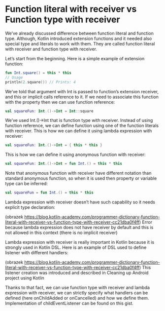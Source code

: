 # Function literal with receiver vs Function type with receiver

We’ve already discussed difference between function literal and function type. Although, Kotlin introduced extension functions and it needed also special type and literals to work with them. They are called function literal with receiver and function type with receiver.

Let’s start from the beginning. Here is a simple example of extension function:

```kotlin
fun Int.square() = this * this
// Usage
println(2.square()) // Prints: 4
```

We’ve told that argument with Int is passed to function’s extension receiver, and this or implicit calls reference to it. If we need to associate this function with the property then we can use function reference:

```kotlin
val squareFun: Int.()->Int = Int::square
```

We’ve used Int.()->Int that is function type with receiver. Instead of using function reference, we can define function using one of the function literals with receiver. This is how we can define it using lambda expression with receiver:

```kotlin
val squareFun: Int.()->Int = { this * this }
```

This is how we can define it using anonymous function with receiver:

```kotlin
val squareFun: Int.()->Int = fun Int.() = this * this
```

Note that anonymous function with receiver have different notation than standard anonymous function, so when it is used then property or variable type can be inferred:

```kotlin
val squareFun = fun Int.() = this * this
```

Lambda expression with receiver doesn’t have such capability so it needs explicit type declaration:

(obrazek https://blog.kotlin-academy.com/programmer-dictionary-function-literal-with-receiver-vs-function-type-with-receiver-cc21dba0f4ff)
Error because lambda expression does not have receiver by default and this is not allowed in this context (there is no implicit receiver)

Lambda expression with receiver is really important in Kotlin because it is strongly used in Kotlin DSL. Here is an example of DSL used to define listener with different handlers:

(obrazek https://blog.kotlin-academy.com/programmer-dictionary-function-literal-with-receiver-vs-function-type-with-receiver-cc21dba0f4ff)
This listener creation was introduced and described in Cleaning up Android project using Kotlin

Thanks to that fact, we can use function type with receiver and lambda expression with receiver, we can strictly specify what handlers can be defined (here onChildAdded or onCancelled) and how we define them. Implementation of childEventListener can be found on this gist.